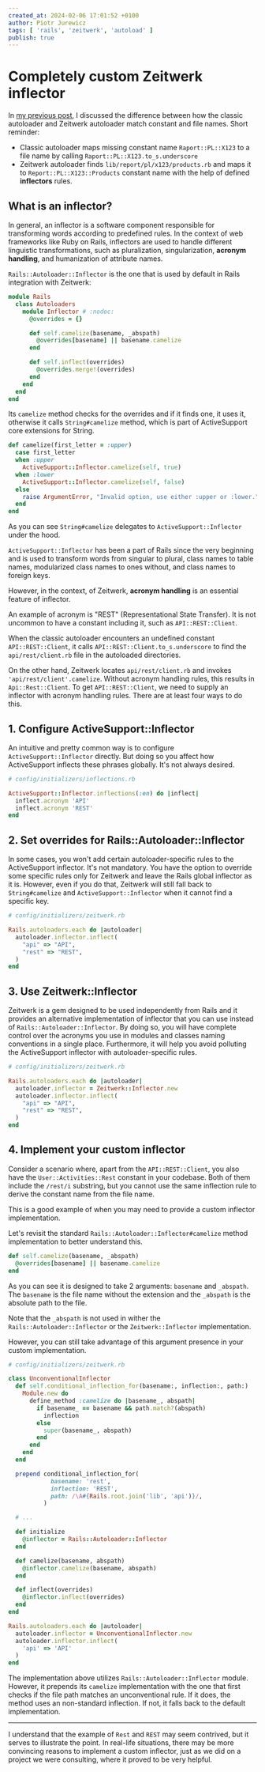 ```yaml
---
created_at: 2024-02-06 17:01:52 +0100
author: Piotr Jurewicz
tags: [ 'rails', 'zeitwerk', 'autoload' ]
publish: true
---
```


# Completely custom Zeitwerk inflector

In [my previous post](https://blog.arkency.com/the-mysterious-litany-of-require-depndency-calls/), I discussed the
difference between how the classic autoloader and Zeitwerk autoloader match constant and file names. Short reminder:

- Classic autoloader maps missing constant name `Raport::PL::X123` to a file name by
  calling `Raport::PL::X123.to_s.underscore`
- Zeitwerk autoloader finds `lib/report/pl/x123/products.rb` and maps it to `Report::PL::X123::Products` constant name
  with the help of defined __inflectors__ rules.

## What is an inflector?

In general, an inflector is a software component responsible for transforming words according to predefined rules.
In the context of web frameworks like Ruby on Rails, inflectors are used to handle different linguistic transformations,
such as pluralization, singularization, __acronym handling__, and humanization of attribute names.

`Rails::Autoloader::Inflector` is the one that is used by default in Rails integration with Zeitwerk:

```ruby
module Rails
  class Autoloaders
    module Inflector # :nodoc:
      @overrides = {}

      def self.camelize(basename, _abspath)
        @overrides[basename] || basename.camelize
      end

      def self.inflect(overrides)
        @overrides.merge!(overrides)
      end
    end
  end
end
```

Its `camelize` method checks for the overrides and if it finds one, it uses it, otherwise it calls `String#camelize`
method, which is part of ActiveSupport core extensions for String.

```ruby
def camelize(first_letter = :upper)
  case first_letter
  when :upper
    ActiveSupport::Inflector.camelize(self, true)
  when :lower
    ActiveSupport::Inflector.camelize(self, false)
  else
    raise ArgumentError, "Invalid option, use either :upper or :lower."
  end
end
```

As you can see `String#camelize` delegates to `ActiveSupport::Inflector` under the hood.

`ActiveSupport::Inflector` has been a part of Rails since the very beginning and is used to transform words from
singular to plural, class names to table names, modularized class names to ones without, and class names to foreign
keys.

However, in the context, of Zeitwerk, __acronym handling__ is an essential feature of inflector.

An example of acronym is "REST" (Representational State Transfer). It is not uncommon to have a constant including it,
such as `API::REST::Client`.

When the classic autoloader encounters an undefined constant `API::REST::Client`, it
calls `API::REST::Client.to_s.underscore` to find the `api/rest/client.rb` file in the autoloaded directories.

On the other hand, Zeitwerk locates `api/rest/client.rb` and invokes `'api/rest/client'.camelize`. Without acronym
handling rules, this results in `Api::Rest::Client`. To get `API::REST::Client`, we need to supply an inflector with
acronym handling rules. There are at least four ways to do this.

## 1. Configure ActiveSupport::Inflector

An intuitive and pretty common way is to configure `ActiveSupport::Inflector` directly.
But doing so you affect how ActiveSupport inflects these phrases globally. It's not always desired.

```ruby
# config/initializers/inflections.rb

ActiveSupport::Inflector.inflections(:en) do |inflect|
  inflect.acronym 'API'
  inflect.acronym 'REST'
end
```

## 2. Set overrides for Rails::Autoloader::Inflector

In some cases, you won't add certain autoloader-specific rules to the ActiveSupport inflector. It's not mandatory.
You have the option to override some specific rules only for Zeitwerk and leave the Rails global inflector as it is.
However, even if you do that, Zeitwerk will still fall back to `String#camelize` and `ActiveSupport::Inflector` when it
cannot find a specific key.

```ruby
# config/initializers/zeitwerk.rb

Rails.autoloaders.each do |autoloader|
  autoloader.inflector.inflect(
    "api" => "API",
    "rest" => "REST",
  )
end
```

## 3. Use Zeitwerk::Inflector

Zeitwerk is a gem designed to be used independently from Rails and it provides an alternative implementation of
inflector that you can use instead of `Rails::Autoloader::Inflector`.
By doing so, you will have complete control over the acronyms you use in modules and classes naming conventions in a
single place. Furthermore, it will help you avoid polluting the ActiveSupport inflector with autoloader-specific rules.

```ruby
# config/initializers/zeitwerk.rb

Rails.autoloaders.each do |autoloader|
  autoloader.inflector = Zeitwerk::Inflector.new
  autoloader.inflector.inflect(
    "api" => "API",
    "rest" => "REST",
  )
end
```

## 4. Implement your custom inflector

Consider a scenario where, apart from the `API::REST::Client`, you also have the `User::Activities::Rest` constant in
your codebase. Both of them include the `/rest/i` substring, but you cannot use the same inflection rule to derive the
constant name from the file name.

This is a good example of when you may need to provide a custom inflector implementation.

Let's revisit the standard `Rails::Autoloader::Inflector#camelize` method implementation to better understand this.

```ruby
def self.camelize(basename, _abspath)
  @overrides[basename] || basename.camelize
end
```

As you can see it is designed to take 2 arguments: `basename` and `_abspath`. The `basename` is the file name without
the extension and the `_abspath` is the absolute path to the file.

Note that the `_abspath` is not used in wither the `Rails::Autoloader::Inflector` or the `Zeitwerk::Inflector`
implementation.

However, you can still take advantage of this argument presence in your custom implementation.

```ruby
# config/initializers/zeitwerk.rb

class UnconventionalInflector
  def self.conditional_inflection_for(basename:, inflection:, path:)
    Module.new do
      define_method :camelize do |basename_, abspath|
        if basename_ == basename && path.match?(abspath)
          inflection
        else
          super(basename_, abspath)
        end
      end
    end
  end

  prepend conditional_inflection_for(
            basename: 'rest',
            inflection: 'REST',
            path: /\A#{Rails.root.join('lib', 'api')}/,
          )

  # ...

  def initialize
    @inflector = Rails::Autoloader::Inflector
  end

  def camelize(basename, abspath)
    @inflector.camelize(basename, abspath)
  end

  def inflect(overrides)
    @inflector.inflect(overrides)
  end
end

Rails.autoloaders.each do |autoloader|
  autoloader.inflector = UnconventionalInflector.new
  autoloader.inflector.inflect(
    'api' => 'API'
  )
end
```

The implementation above utilizes `Rails::Autoloader::Inflector` module. However, it prepends its `camelize`
implementation with the one that first checks if the file path matches an unconventional rule. If it does, the method
uses an non-standard inflection. If not, it falls back to the default implementation.

___
I understand that the example of `Rest` and `REST` may seem contrived, but it serves to illustrate the point. In
real-life situations, there may be more convincing reasons to implement a custom inflector, just as we did on a
project we were consulting, where it proved to be very helpful.